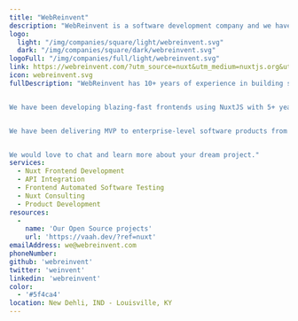 ```yaml
---
title: "WebReinvent"
description: "WebReinvent is a software development company and we have delivered MVP to enterprise-level web applications from startup to MSME. We have also developed blazing-fast frontends, API, and multi-tenant SaaS applications."
logo: 
  light: "/img/companies/square/light/webreinvent.svg"
  dark: "/img/companies/square/dark/webreinvent.svg"
logoFull: "/img/companies/full/light/webreinvent.svg"
link: https://webreinvent.com/?utm_source=nuxt&utm_medium=nuxtjs.org&utm_campaign=partner 
icon: webreinvent.svg
fullDescription: "WebReinvent has 10+ years of experience in building software and a team of 35 software professionals including frontend developers, software developers, UI/UX designers, testers, project managers, etc.


We have been developing blazing-fast frontends using NuxtJS with 5+ years of experience and the team is well versed with the NuxtJs modules and the entire ecosystem. We are one of the most process-driven companies and we love to follow industry standards. Some of them are managing git repo, code review, release deployments via CI/CD, automated software testing, maintaining detailed technical documentation, application performance monitoring, etc.


We have been delivering MVP to enterprise-level software products from startup to MSME. We have also developed & deployed large-scale API and multi-tenant SaaS applications. 


We would love to chat and learn more about your dream project."
services:
  - Nuxt Frontend Development
  - API Integration
  - Frontend Automated Software Testing
  - Nuxt Consulting
  - Product Development
resources:
  -
    name: 'Our Open Source projects'
    url: 'https://vaah.dev/?ref=nuxt'
emailAddress: we@webreinvent.com
phoneNumber:
github: 'webreinvent'
twitter: 'weinvent'
linkedin: 'webreinvent'
color:
  - '#5f4ca4'
location: New Dehli, IND - Louisville, KY
---
```


